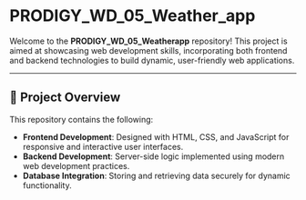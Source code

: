 # PRODIGY_WD_05_Weather_app

Welcome to the **PRODIGY_WD_05_Weatherapp** repository! This project is aimed at showcasing web development skills, incorporating both frontend and backend technologies to build dynamic, user-friendly web applications.

---

## 📝 Project Overview

This repository contains the following:
- **Frontend Development**: Designed with HTML, CSS, and JavaScript for responsive and interactive user interfaces.
- **Backend Development**: Server-side logic implemented using modern web development practices.
- **Database Integration**: Storing and retrieving data securely for dynamic functionality.
